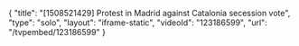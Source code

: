{
    "title": "[1508521429] Protest in Madrid against Catalonia secession vote",
    "type": "solo",
    "layout": "iframe-static",
    "videoId": "123186599",
    "url": "\/tvpembed\/123186599"
}